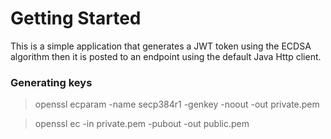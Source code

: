 # Getting Started

This is a simple application that generates a JWT token using the ECDSA algorithm
then it is posted to an endpoint using the default Java Http client. 

### Generating keys


> openssl ecparam -name secp384r1 -genkey -noout -out private.pem

> openssl ec -in private.pem -pubout -out public.pem
